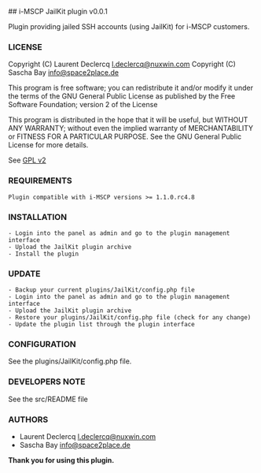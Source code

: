 ## i-MSCP JailKit plugin v0.0.1

Plugin providing jailed SSH accounts (using JailKit) for i-MSCP customers.

### LICENSE

Copyright (C) Laurent Declercq <l.declercq@nuxwin.com>
Copyright (C) Sascha Bay <info@space2place.de>

This program is free software; you can redistribute it and/or modify
it under the terms of the GNU General Public License as published by
the Free Software Foundation; version 2 of the License

This program is distributed in the hope that it will be useful,
but WITHOUT ANY WARRANTY; without even the implied warranty of
MERCHANTABILITY or FITNESS FOR A PARTICULAR PURPOSE.  See the
GNU General Public License for more details.

See [GPL v2](http://www.gnu.org/licenses/gpl-2.0.html "GPL v2")

### REQUIREMENTS

	Plugin compatible with i-MSCP versions >= 1.1.0.rc4.8

### INSTALLATION

	- Login into the panel as admin and go to the plugin management interface
	- Upload the JailKit plugin archive
	- Install the plugin

### UPDATE

	- Backup your current plugins/JailKit/config.php file
	- Login into the panel as admin and go to the plugin management interface
	- Upload the JailKit plugin archive
	- Restore your plugins/JailKit/config.php file (check for any change)
	- Update the plugin list through the plugin interface

### CONFIGURATION

 See the plugins/JailKit/config.php file.

### DEVELOPERS NOTE

 See the src/README file

### AUTHORS

 * Laurent Declercq <l.declercq@nuxwin.com>
 * Sascha Bay <info@space2place.de>

**Thank you for using this plugin.**
